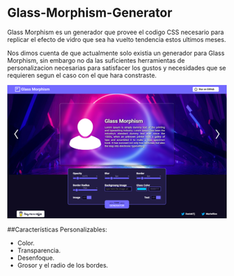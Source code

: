 # Glass-Morphism-Generator
Glass Morphism es un generador que provee el codigo CSS necesario para replicar el efecto de vidro que sea ha vuelto tendencia estos ultimos meses.

Nos dimos cuenta de que actualmente solo existia un generador para Glass Morphism, sin embargo no da las suficientes herramientas de personalizacion necesarias para satisfacer los gustos y necesidades que se requieren segun el caso con el que hara constraste.

![](assets/images/screenshoot.png)

##Características Personalizables:
- Color.
- Transparencia.
- Desenfoque.
- Grosor y el radio de los bordes.
